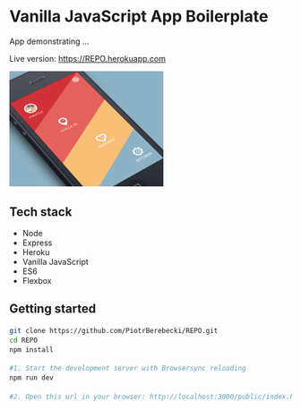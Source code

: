 # Vanilla JavaScript App Boilerplate

App demonstrating ...

Live version: https://REPO.herokuapp.com

<img src="./src/graphics/screencast.gif" width="275px" height="auto">

## Tech stack
* Node
* Express
* Heroku
* Vanilla JavaScript
* ES6
* Flexbox

## Getting started

```sh
git clone https://github.com/PiotrBerebecki/REPO.git
cd REPO
npm install

#1. Start the development server with Browsersync reloading
npm run dev

#2. Open this url in your browser: http://localhost:3000/public/index.html
```
